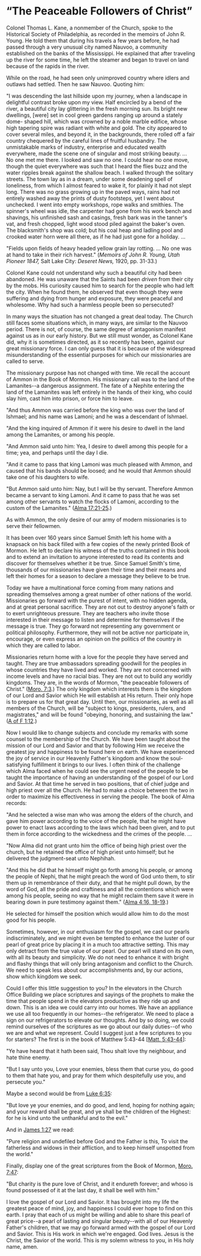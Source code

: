# “The Peaceable Followers of Christ”

Colonel Thomas L. Kane, a nonmember of the Church, spoke to the Historical
Society of Philadelphia, as recorded in the memoirs of John R. Young. He told
them that during his travels a few years before, he had passed through a very
unusual city named Nauvoo, a community established on the banks of the
Mississippi. He explained that after traveling up the river for some time, he
left the steamer and began to travel on land because of the rapids in the
river.

While on the road, he had seen only unimproved country where idlers and
outlaws had settled. Then he saw Nauvoo. Quoting him:

"I was descending the last hillside upon my journey, when a landscape in
delightful contrast broke upon my view. Half encircled by a bend of the river,
a beautiful city lay glittering in the fresh morning sun. Its bright new
dwellings, [were] set in cool green gardens ranging up around a stately dome-
shaped hill, which was crowned by a noble marble edifice, whose high tapering
spire was radiant with white and gold. The city appeared to cover several
miles, and beyond it, in the backgrounds, there rolled off a fair country
chequered by the careful lines of fruitful husbandry. The unmistakable marks
of industry, enterprise and educated wealth everywhere, made the scene one of
singular and most striking beauty. ... No one met me there. I looked and saw no
one. I could hear no one move, though the quiet everywhere was such that I
heard the flies buzz and the water ripples break against the shallow beach. I
walked through the solitary streets. The town lay as in a dream, under some
deadening spell of loneliness, from which I almost feared to wake it, for
plainly it had not slept long. There was no grass growing up in the paved
ways, rains had not entirely washed away the prints of dusty footsteps, yet I
went about unchecked. I went into empty workshops, rope walks and smithies.
The spinner's wheel was idle, the carpenter had gone from his work bench and
shavings, his unfinished sash and casings, fresh bark was in the tanner's vat,
and fresh chopped, light wood stood piled against the baker's oven. The
blacksmith's shop was cold; but his coal heap and ladling pool and crooked
water horn were all there, as if he had just gone for a holiday. ...

"Fields upon fields of heavy headed yellow grain lay rotting. ... No one was at
hand to take in their rich harvest." (_Memoirs of John R. Young, Utah Pioneer
1847,_ Salt Lake City: _Deseret News,_ 1920, pp. 31-33.)

Colonel Kane could not understand why such a beautiful city had been
abandoned. He was unaware that the Saints had been _driven_ from their city by
the mobs. His curiosity caused him to search for the people who had left the
city. When he found them, he observed that even though they were suffering and
dying from hunger and exposure, they were peaceful and wholesome. Why had such
a harmless people been so persecuted?

In many ways the situation has not changed a great deal today. The Church
still faces some situations which, in many ways, are similar to the Nauvoo
period. There is not, of course, the same degree of antagonism manifest
against us as in our early history. But we still must wonder, as Colonel Kane
did, why it is sometimes directed, as it so recently has been, against our
great missionary force. I can only guess that it is because of the widespread
misunderstanding of the essential purposes for which our missionaries are
called to serve.

The missionary purpose has not changed with time. We recall the account of
Ammon in the Book of Mormon. His missionary call was to the land of the
Lamanites--a dangerous assignment. The fate of a Nephite entering the land of
the Lamanites was left entirely in the hands of their king, who could slay
him, cast him into prison, or force him to leave.

"And thus Ammon was carried before the king who was over the land of Ishmael;
and his name was Lamoni; and he was a descendant of Ishmael.

"And the king inquired of Ammon if it were his desire to dwell in the land
among the Lamanites, or among his people.

"And Ammon said unto him: Yea, I desire to dwell among this people for a time;
yea, and perhaps until the day I die.

"And it came to pass that king Lamoni was much pleased with Ammon, and caused
that his bands should be loosed; and he would that Ammon should take one of
his daughters to wife.

"But Ammon said unto him: Nay, but I will be thy servant. Therefore Ammon
became a servant to king Lamoni. And it came to pass that he was set among
other servants to watch the flocks of Lamoni, according to the custom of the
Lamanites." ([Alma
17:21-25](https://www.lds.org/scriptures/bofm/alma/17.21-25?lang=eng#20).)

As with Ammon, the only desire of our army of modern missionaries is to serve
their fellowmen.

It has been over 160 years since Samuel Smith left his home with a knapsack on
his back filled with a few copies of the newly printed Book of Mormon. He left
to declare his witness of the truths contained in this book and to extend an
invitation to anyone interested to read its contents and discover for
themselves whether it be true. Since Samuel Smith's time, thousands of our
missionaries have given their time and their means and left their homes for a
season to declare a message they believe to be true.

Today we have a multinational force coming from many nations and spreading
themselves among a great number of other nations of the world. Missionaries go
forward with the purest of intent, with no hidden agenda, and at great
personal sacrifice. They are not out to destroy anyone's faith or to exert
unrighteous pressure. They are teachers who invite those interested in their
message to listen and determine for themselves if the message is true. They go
forward not representing any government or political philosophy. Furthermore,
they will not be active nor participate in, encourage, or even express an
opinion on the politics of the country in which they are called to labor.

Missionaries return home with a love for the people they have served and
taught. They are true ambassadors spreading goodwill for the peoples in whose
countries they have lived and worked. They are not concerned with income
levels and have no racial bias. They are not out to build any worldly
kingdoms. They are, in the words of Mormon, "the peaceable followers of
Christ." ([Moro.
7:3](https://www.lds.org/scriptures/bofm/moro/7.3?lang=eng#2).) The only
kingdom which interests them is the kingdom of our Lord and Savior which He
will establish at His return. Their only hope is to prepare us for that great
day. Until then, our missionaries, as well as all members of the Church, will
be "subject to kings, presidents, rulers, and magistrates," and will be found
"obeying, honoring, and sustaining the law." ([A of F
1:12](https://www.lds.org/scriptures/pgp/a-of-f/1.12?lang=eng#11).)

Now I would like to change subjects and conclude my remarks with some counsel
to the membership of the Church. We have been taught about the mission of our
Lord and Savior and that by following Him we receive the greatest joy and
happiness to be found here on earth. We have experienced the joy of service in
our Heavenly Father's kingdom and know the soul-satisfying fulfillment it
brings to our lives. I often think of the challenge which Alma faced when he
could see the urgent need of the people to be taught the importance of having
an understanding of the gospel of our Lord and Savior. At that time he served
in two positions, that of chief judge and high priest over all the Church. He
had to make a choice between the two in order to maximize his effectiveness in
serving the people. The book of Alma records:

"And he selected a wise man who was among the elders of the church, and gave
him power according to the voice of the people, that he might have power to
enact laws according to the laws which had been given, and to put them in
force according to the wickedness and the crimes of the people. ...

"Now Alma did not grant unto him the office of being high priest over the
church, but he retained the office of high priest unto himself; but he
delivered the judgment-seat unto Nephihah.

"And this he did that he himself might go forth among his people, or among the
people of Nephi, that he might preach the word of God unto them, to stir them
up in remembrance of their duty, and that he might pull down, by the word of
God, all the pride and craftiness and all the contentions which were among his
people, seeing no way that he might reclaim them save it were in bearing down
in pure testimony against them." ([Alma 4:16,
18-19](https://www.lds.org/scriptures/bofm/alma/4.16%2C18-19?lang=eng#15).)

He selected for himself the position which would allow him to do the most good
for his people.

Sometimes, however, in our enthusiasm for the gospel, we cast our pearls
indiscriminately, and we might even be tempted to enhance the luster of our
pearl of great price by placing it in a much too attractive setting. This may
only detract from the true value of our pearl. Our pearl will stand on its
own, with all its beauty and simplicity. We do not need to enhance it with
bright and flashy things that will only bring antagonism and conflict to the
Church. We need to speak less about our accomplishments and, by our actions,
show which kingdom we seek.

Could I offer this little suggestion to you? In the elevators in the Church
Office Building we place scriptures and sayings of the prophets to make the
time that people spend in the elevators productive as they ride up and down.
This is an idea we could carry into our homes. We have an appliance we use all
too frequently in our homes--the refrigerator. We need to place a sign on our
refrigerators to elevate our thoughts. And by so doing, we could remind
ourselves of the scriptures as we go about our daily duties--of who we are and
what we represent. Could I suggest just a few scriptures to you for starters?
The first is in the book of Matthew 5:43-44 [[Matt.
5:43-44](https://www.lds.org/scriptures/nt/matt/5.43-44?lang=eng#42)]:

"Ye have heard that it hath been said, Thou shalt love thy neighbour, and hate
thine enemy.

"But I say unto you, Love your enemies, bless them that curse you, do good to
them that hate you, and pray for them which despitefully use you, and
persecute you."

Maybe a second would be from [Luke
6:35](https://www.lds.org/scriptures/nt/luke/6.35?lang=eng#34):

"But love ye your enemies, and do good, and lend, hoping for nothing again;
and your reward shall be great, and ye shall be the children of the Highest:
for he is kind unto the unthankful and to the evil."

And in [James 1:27](https://www.lds.org/scriptures/nt/james/1.27?lang=eng#26)
we read:

"Pure religion and undefiled before God and the Father is this, To visit the
fatherless and widows in their affliction, and to keep himself unspotted from
the world."

Finally, display one of the great scriptures from the Book of Mormon, [Moro.
7:47](https://www.lds.org/scriptures/bofm/moro/7.47?lang=eng#46):

"But charity is the pure love of Christ, and it endureth forever; and whoso is
found possessed of it at the last day, it shall be well with him."

I love the gospel of our Lord and Savior. It has brought into my life the
greatest peace of mind, joy, and happiness I could ever hope to find on this
earth. I pray that each of us might be willing and able to share this pearl of
great price--a pearl of lasting and singular beauty--with all of our Heavenly
Father's children, that we may go forward armed with the gospel of our Lord
and Savior. This is His work in which we're engaged. God lives. Jesus is the
Christ, the Savior of the world. This is my solemn witness to you, in His holy
name, amen.

